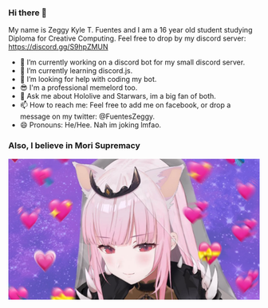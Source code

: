 ### Hi there 👋
My name is Zeggy Kyle T. Fuentes and I am a 16 year old student studying Diploma for Creative Computing.
Feel free to drop by my discord server: https://discord.gg/S9hpZMUN

- 🔭 I’m currently working on a discord bot for my small discord server.
- 🌱 I’m currently learning discord.js.
- 🤔 I’m looking for help with coding my bot.
- 😎 I'm a professional memelord too.
- 💬 Ask me about Hololive and Starwars, im a big fan of both.
- 📫 How to reach me: Feel free to add me on facebook, or drop a message on my twitter: @FuentesZeggy.
- 😄 Pronouns: He/Hee. Nah im joking lmfao.

### Also, I believe in Mori Supremacy
<p align="center">
<img src="https://github.com/Zekkun23/Zekkun23/blob/main/catgirl%20mori.jpg" alt="Picture of mori"/>
</p>
